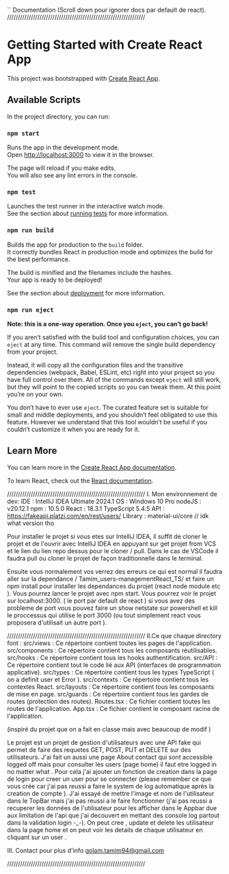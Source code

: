``
Documentation (Scroll down pour ignorer docs par default de react).
////////////////////////////////////////////////////////////////

# Getting Started with Create React App

This project was bootstrapped with [Create React App](https://github.com/facebook/create-react-app).

## Available Scripts

In the project directory, you can run:

### `npm start`

Runs the app in the development mode.\
Open [http://localhost:3000](http://localhost:3000) to view it in the browser.

The page will reload if you make edits.\
You will also see any lint errors in the console.

### `npm test`

Launches the test runner in the interactive watch mode.\
See the section about [running tests](https://facebook.github.io/create-react-app/docs/running-tests) for more information.

### `npm run build`

Builds the app for production to the `build` folder.\
It correctly bundles React in production mode and optimizes the build for the best performance.

The build is minified and the filenames include the hashes.\
Your app is ready to be deployed!

See the section about [deployment](https://facebook.github.io/create-react-app/docs/deployment) for more information.

### `npm run eject`

**Note: this is a one-way operation. Once you `eject`, you can’t go back!**

If you aren’t satisfied with the build tool and configuration choices, you can `eject` at any time. This command will remove the single build dependency from your project.

Instead, it will copy all the configuration files and the transitive dependencies (webpack, Babel, ESLint, etc) right into your project so you have full control over them. All of the commands except `eject` will still work, but they will point to the copied scripts so you can tweak them. At this point you’re on your own.

You don’t have to ever use `eject`. The curated feature set is suitable for small and middle deployments, and you shouldn’t feel obligated to use this feature. However we understand that this tool wouldn’t be useful if you couldn’t customize it when you are ready for it.

## Learn More

You can learn more in the [Create React App documentation](https://facebook.github.io/create-react-app/docs/getting-started).

To learn React, check out the [React documentation](https://reactjs.org/).




////////////////////////////////////////////////////////////////
I. Mon environnement de dev: 
IDE : IntelliJ IDEA Ultimate 2024.1
OS : Windows 10 Pro
nodeJS : v20.12.1
npm : 10.5.0
React : 18.3.1
TypeScript 5.4.5
API : https://fakeapi.platzi.com/en/rest/users/
Library : material-ui/core // idk what version tho 

Pour installer le projet si vous etes sur IntelliJ IDEA, il suffit de cloner le projet et de l'ouvrir avec IntelliJ IDEA en appuyant sur get projet from VCS et le lien du lien repo dessus pour le cloner / pull. 
Dans le cas de VSCode il faudra pull ou cloner le projet de façon traditionnelle dans le terminal.

Ensuite vous normalement vos verrez des erreurs ce qui est normal il faudra aller sur la dependance / Tamim_users-managementReact_TS/ et faire un npm install pour installer les dependances du projet (react node module etc ).
Vous pourrez lancer le projet avec npm start.
Vous pourrez voir le projet sur localhost:3000. ( le port par default de react ) si vous avez des probleme de port vous pouvez faire un show netstate sur powershell et kill le proccessus qui utilise le port 3000 (ou tout simplement react vous proposera d'utilisait un autre port ).

////////////////////////////////////////////////////////////////
II.Ce que chaque directory font : 
src/views : Ce répertoire contient toutes les  pages de l'application.
src/components : Ce répertoire contient tous les composants réutilisables.
src/hooks : Ce répertoire contient tous les hooks authentification.
src/API : Ce répertoire contient tout le code lié aux API (interfaces de programmation applicative).
src/types : Ce répertoire contient tous les types TypeScript ( on a definit user et Error ).
src/contexts : Ce répertoire contient tous les contextes React.
src/layouts : Ce répertoire contient tous les composants de mise en page.
src/guards : Ce répertoire contient tous les gardes de routes (protection des routes).
Routes.tsx : Ce fichier contient toutes les routes de l'application.
App.tsx : Ce fichier contient le composant racine de l'application.

(inspiré du projet que on  a fait en classe mais avec beaucoup de modif )

Le projet est un projet de gestion d'utilisateurs avec une API fake qui permet de faire des requetes GET, POST, PUT et DELETE sur des utilisateurs.
J'ai fait un aussi une page About contact qui sont accessible logged off mais pour consulter les users (page home) il faut etre logged in no matter what .
Pour cela j'ai ajouter un fonction de creation dans la page de login pour creer un user pour se connecter (please remember ce que vous crée car j'ai pas reussi a faire le system de log automatique après la creation de compte ).
J'ai essayé de mettre l'image et nom de l'utilisateur dans le TopBar mais j'ai pas reussi a le faire fonctionner (j'ai pas reussi a recuperer les données de l'utilisateur pour les afficher dans le Appbar due aux limitation de l'api que j'ai decouvert en mettant des console log partout dans la validation login -_-).
On peut cree , update et delete les utilisateur dans la page home et on peut voir les details de chaque utilisateur en cliquant sur un user .


III. Contact
 pour plus d'info 
golam.tamim94@gmail.com


////////////////////////////////////////////////////////////////




